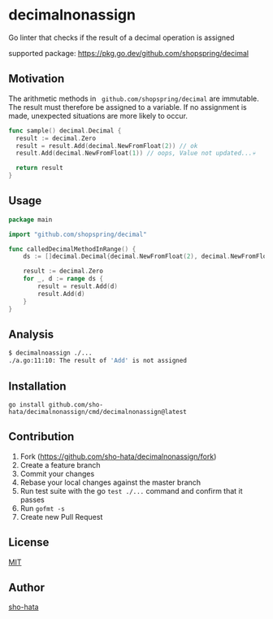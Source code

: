 # decimalnonassign
Go linter that checks if the result of a decimal operation is assigned

supported package: https://pkg.go.dev/github.com/shopspring/decimal

## Motivation
The arithmetic methods in ` github.com/shopspring/decimal`  are immutable. The result must therefore be assigned to a variable.
If no assignment is made, unexpected situations are more likely to occur.

```go
func sample() decimal.Decimal {
  result := decimal.Zero
  result = result.Add(decimal.NewFromFloat(2)) // ok
  result.Add(decimal.NewFromFloat(1)) // oops, Value not updated...💀

  return result
}
```
## Usage
```go
package main

import "github.com/shopspring/decimal"

func calledDecimalMethodInRange() {
	ds := []decimal.Decimal{decimal.NewFromFloat(2), decimal.NewFromFloat(2), decimal.NewFromFloat(2)}

	result := decimal.Zero
	for _, d := range ds {
		result = result.Add(d)
		result.Add(d)
	}
}
```
## Analysis
```bash
$ decimalnoassign ./...
./a.go:11:10: The result of 'Add' is not assigned
```

## Installation
```
go install github.com/sho-hata/decimalnonassign/cmd/decimalnonassign@latest
```

## Contribution
1. Fork (https://github.com/sho-hata/decimalnonassign/fork)
2. Create a feature branch
3. Commit your changes
4. Rebase your local changes against the master branch
5. Run test suite with the go `test ./...` command and confirm that it passes
6. Run `gofmt -s`
7. Create new Pull Request

## License
[MIT](https://github.com/sho-hata/decimalnonassign/blob/main/LICENSE)

## Author
[sho-hata](https://github.com/sho-hata)
